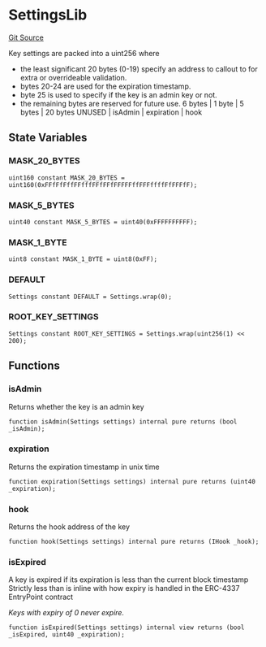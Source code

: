 # SettingsLib
[Git Source](https://github.com/Uniswap/minimal-delegation/blob/1457ed9d5e0382ab8547f6bc36a3738475e8b5fe/src/libraries/SettingsLib.sol)

Key settings are packed into a uint256 where
- the least significant 20 bytes (0-19) specify an address to callout to for extra or overrideable validation.
- bytes 20-24 are used for the expiration timestamp.
- byte 25 is used to specify if the key is an admin key or not.
- the remaining bytes are reserved for future use.
6 bytes |   1 byte       | 5 bytes           | 20 bytes
UNUSED  |   isAdmin      | expiration        | hook


## State Variables
### MASK_20_BYTES

```solidity
uint160 constant MASK_20_BYTES = uint160(0xFFfFfFffFFfffFFfFFfFFFFFffFFFffffFfFFFfF);
```


### MASK_5_BYTES

```solidity
uint40 constant MASK_5_BYTES = uint40(0xFFFFFFFFFF);
```


### MASK_1_BYTE

```solidity
uint8 constant MASK_1_BYTE = uint8(0xFF);
```


### DEFAULT

```solidity
Settings constant DEFAULT = Settings.wrap(0);
```


### ROOT_KEY_SETTINGS

```solidity
Settings constant ROOT_KEY_SETTINGS = Settings.wrap(uint256(1) << 200);
```


## Functions
### isAdmin

Returns whether the key is an admin key


```solidity
function isAdmin(Settings settings) internal pure returns (bool _isAdmin);
```

### expiration

Returns the expiration timestamp in unix time


```solidity
function expiration(Settings settings) internal pure returns (uint40 _expiration);
```

### hook

Returns the hook address of the key


```solidity
function hook(Settings settings) internal pure returns (IHook _hook);
```

### isExpired

A key is expired if its expiration is less than the current block timestamp
Strictly less than is inline with how expiry is handled in the ERC-4337 EntryPoint contract

*Keys with expiry of 0 never expire.*


```solidity
function isExpired(Settings settings) internal view returns (bool _isExpired, uint40 _expiration);
```

